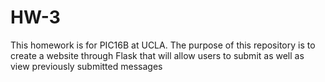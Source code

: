 # HW-3

This homework is for PIC16B at UCLA. The purpose of this repository is to create a website through Flask that will allow users to submit as well as view previously submitted messages
